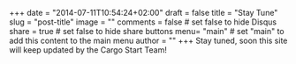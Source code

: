 +++
date = "2014-07-11T10:54:24+02:00"
draft = false
title = "Stay Tune"
slug = "post-title"
image = ""
comments = false	# set false to hide Disqus
share = true	# set false to hide share buttons
menu= "main"		# set "main" to add this content to the main menu
author = ""
+++
Stay tuned, soon this site will keep updated by the Cargo Start Team!